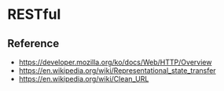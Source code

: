 # RESTful

## Reference
* https://developer.mozilla.org/ko/docs/Web/HTTP/Overview
* https://en.wikipedia.org/wiki/Representational_state_transfer
* https://en.wikipedia.org/wiki/Clean_URL